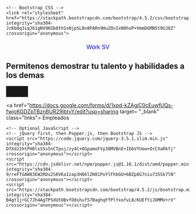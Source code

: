 <!-- Google Analytics -->
<script>
(function(i,s,o,g,r,a,m){i['GoogleAnalyticsObject']=r;i[r]=i[r]||function(){
(i[r].q=i[r].q||[]).push(arguments)},i[r].l=1*new Date();a=s.createElement(o),
m=s.getElementsByTagName(o)[0];a.async=1;a.src=g;m.parentNode.insertBefore(a,m)
})(window,document,'script','https://www.google-analytics.com/analytics.js','ga');

ga('create', 'UA-XXXXX-Y', 'auto');
ga('send', 'pageview');
</script>
<!-- End Google Analytics -->
<!DOCTYPE Html>
<!doctype html>
<html lang="en">
  <head>
    <!-- Required meta tags -->
    <meta charset="utf-8">
    <meta name="viewport" content="width=device-width, initial-scale=1, shrink-to-fit=no">

    <!-- Bootstrap CSS -->
    <link rel="stylesheet" href="https://stackpath.bootstrapcdn.com/bootstrap/4.5.2/css/bootstrap.min.css" integrity="sha384-JcKb8q3iqJ61gNV9KGb8thSsNjpSL0n8PARn9HuZOnIxN0hoP+VmmDGMN5t9UJ0Z" crossorigin="anonymous">



<link href="https://fonts.googleapis.com/css2?family=Quicksand&display=swap" rel="stylesheet">
<style>
  .blue-text{
  color: blue;}
h1{
font-family: 'Quicksand', sans-serif;
  font-size: 16px;
  text-align: center; 
 color: rgba(0,0,255);
font-weight:400}
  
.box-shadow{ box-shadow: 0 10px 20px rgba(0,0,0,0.19), 0 6px 6px rgba(0,0,0,0.23);
}
0,0,0.23);
}

  title {
  font-family: 'Quicksand', sans-serif;
  font-size: 16px;
  text-align: center;
  color: rgba(0,0,255)}
  
  h2{ 
  font-family: 'Quicksand', sans-serif;
  font-size: 50px;
  text-align: center; 
 color: rgba(0,0,255)
text-transform: capitalize;}

   .links {
    text-align: left;
    color: black;
opacity: 0.5; 
  }
link:hover{
color: red; 
}
hr{
  width: 60px; 
  height: 30px;  }

 </style>

 
  
<title>Work SV!</title>
  </head>
  
  <body>
    <h1>Work SV</h1>

  <h2> Permitenos demostrar tu talento y habilidades a los demas </h2> 
  <hr>



<a href="https://docs.google.com/forms/d/1xpd-kZAgjC0cEuwfUQs-fwjoKGDZpTBznBUR29ibtvY/edit?usp=sharing target= "_blank" class="links"> Empleados </a>

    <!-- Optional JavaScript -->
    <!-- jQuery first, then Popper.js, then Bootstrap JS -->
    <script src="https://code.jquery.com/jquery-3.5.1.slim.min.js" integrity="sha384-DfXdz2htPH0lsSSs5nCTpuj/zy4C+OGpamoFVy38MVBnE+IbbVYUew+OrCXaRkfj" crossorigin="anonymous"></script>
    <script src="https://cdn.jsdelivr.net/npm/popper.js@1.16.1/dist/umd/popper.min.js" integrity="sha384-9/reFTGAW83EW2RDu2S0VKaIzap3H66lZH81PoYlFhbGU+6BZp6G7niu735Sk7lN" crossorigin="anonymous"></script>
    <script src="https://stackpath.bootstrapcdn.com/bootstrap/4.5.2/js/bootstrap.min.js" integrity="sha384-B4gt1jrGC7Jh4AgTPSdUtOBvfO8shuf57BaghqFfPlYxofvL8/KUEfYiJOMMV+rV" crossorigin="anonymous"></script>
  </body>
</html> 
